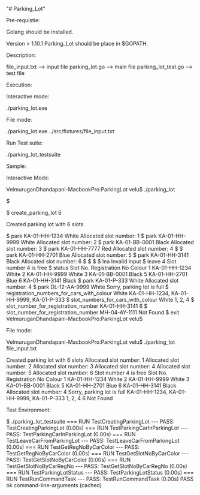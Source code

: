 "# Parking_Lot" 

Pre-requistie:

Golang should be installed. 

Version > 1.10.1
Parking_Lot should be place in $GOPATH.

Description:

file_input.txt --> input file
parking_lot.go --> main file
parking_lot_test.go --> test file

Execution:

Interactive mode:

./parking_lot.exe 


File mode:

./parking_lot.exe ../src/fixtures/file_input.txt


Run Test suite:

./parking_lot_testsuite


Sample:

Interactive Mode:

VelmuruganDhandapani-MacbookPro:ParkingLot velu$ ./parking_lot

$ 

$ create_parking_lot 6

Created parking lot with 6 slots

$ park KA-01-HH-1234 White
Allocated slot number: 1
$ park KA-01-HH-9999 White
Allocated slot number: 2
$ park KA-01-BB-0001 Black
Allocated slot number: 3
$ park KA-01-HH-7777 Red
Allocated slot number: 4
$ 
$ park KA-01-HH-2701 Blue
Allocated slot number: 5
$ park KA-01-HH-3141 Black
Allocated slot number: 6
$ 
$ 
$ 
$ lea
Invalid input
$ leave 4
Slot number 4 is free
$ status
Slot No.	Registration No			Colour
1		KA-01-HH-1234			White
2		KA-01-HH-9999			White
3		KA-01-BB-0001			Black
5		KA-01-HH-2701			Blue
6		KA-01-HH-3141			Black
$ park KA-01-P-333 White
Allocated slot number: 4
$ park DL-12-AA-9999 White
Sorry, parking lot is full
$ registration_numbers_for_cars_with_colour White
KA-01-HH-1234, KA-01-HH-9999, KA-01-P-333
$ slot_numbers_for_cars_with_colour White
1, 2, 4
$ slot_number_for_registration_number KA-01-HH-3141
6
$ slot_number_for_registration_number MH-04-AY-1111
Not Found
$ exit
VelmuruganDhandapani-MacbookPro:ParkingLot velu$ 

File mode:

VelmuruganDhandapani-MacbookPro:ParkingLot velu$ ./parking_lot file_input.txt 

Created parking lot with 6 slots
Allocated slot number: 1
Allocated slot number: 2
Allocated slot number: 3
Allocated slot number: 4
Allocated slot number: 5
Allocated slot number: 6
Slot number 4 is free
Slot No.	Registration No			Colour
1		KA-01-HH-1234			White
2		KA-01-HH-9999			White
3		KA-01-BB-0001			Black
5		KA-01-HH-2701			Blue
6		KA-01-HH-3141			Black
Allocated slot number: 4
Sorry, parking lot is full
KA-01-HH-1234, KA-01-HH-9999, KA-01-P-333
1, 2, 4
6
Not Found

Test Environment:

$ ./parking_lot_testsuite
=== RUN   TestCreatingParkingLot
--- PASS: TestCreatingParkingLot (0.00s)
=== RUN   TestParkingCarInParkingLot
--- PASS: TestParkingCarInParkingLot (0.00s)
=== RUN   TestLeaveCarFromParkingLot
--- PASS: TestLeaveCarFromParkingLot (0.00s)
=== RUN   TestGetRegNoByCarColor
--- PASS: TestGetRegNoByCarColor (0.00s)
=== RUN   TestGetSlotNoByCarColor
--- PASS: TestGetSlotNoByCarColor (0.00s)
=== RUN   TestGetSlotNoByCarRegNo
--- PASS: TestGetSlotNoByCarRegNo (0.00s)
=== RUN   TestParkingLotStatus
--- PASS: TestParkingLotStatus (0.00s)
=== RUN   TestRunCommandTask
--- PASS: TestRunCommandTask (0.00s)
PASS
ok  	command-line-arguments	(cached)
